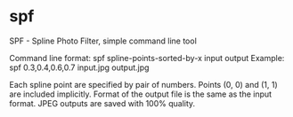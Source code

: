 spf
===

SPF - Spline Photo Filter, simple command line tool

Command line format: spf spline-points-sorted-by-x input output
Example: spf 0.3,0.4,0.6,0.7 input.jpg output.jpg

Each spline point are specified by pair of numbers. Points (0, 0) and (1, 1) are included implicitly.
Format of the output file is the same as the input format. JPEG outputs are saved with 100% quality.